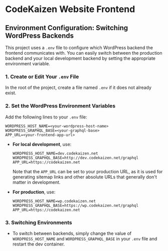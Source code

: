 # CodeKaizen Website Frontend

## Environment Configuration: Switching WordPress Backends

This project uses a `.env` file to configure which WordPress backend the frontend communicates with. You can easily switch between the production backend and your local development backend by setting the appropriate environment variable.

### 1. Create or Edit Your `.env` File

In the root of the project, create a file named `.env` if it does not already exist.

### 2. Set the WordPress Environment Variables

Add the following lines to your `.env` file:

```
WORDPRESS_HOST_NAME=<your-wordpress-host-name>
WORDPRESS_GRAPHQL_BASE=<your-graphql-base>
APP_URL=<your-frontend-app-url>
```

-   **For local development**, use:

    ```
    WORDPRESS_HOST_NAME=dev.codekaizen.net
    WORDPRESS_GRAPHQL_BASE=http://dev.codekaizen.net/graphql
    APP_URL=https://codekaizen.net
    ```

    Note that the `APP_URL` can be set to your production URL, as it is used for generating sitemap links and other absolute URLs that generally don't matter in development.

-   **For production**, use:
    ```
    WORDPRESS_HOST_NAME=wp.codekaizen.net
    WORDPRESS_GRAPHQL_BASE=https://wp.codekaizen.net/graphql
    APP_URL=https://codekaizen.net
    ```

### 3. Switching Environments

-   To switch between backends, simply change the value of `WORDPRESS_HOST_NAME` and `WORDPRESS_GRAPHQL_BASE` in your `.env` file and restart the dev container.

